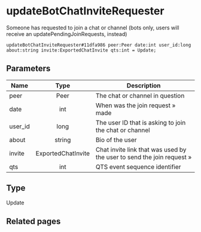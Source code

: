 # updateBotChatInviteRequester
Someone has requested to join a chat or channel (bots only, users will receive an updatePendingJoinRequests, instead)

```
updateBotChatInviteRequester#11dfa986 peer:Peer date:int user_id:long about:string invite:ExportedChatInvite qts:int = Update;
```

## Parameters
| Name | Type | Description |
| ---- | :----: | ----------- |
| peer | Peer | The chat or channel in question |
| date | int | When was the join request » made |
| user_id | long | The user ID that is asking to join the chat or channel |
| about | string | Bio of the user |
| invite | ExportedChatInvite | Chat invite link that was used by the user to send the join request » |
| qts | int | QTS event sequence identifier |


## Type
Update

## Related pages
